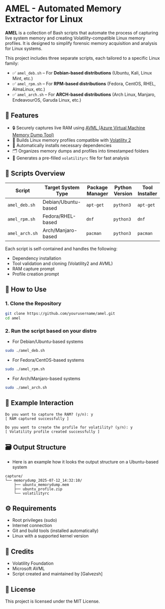 # AMEL - Automated Memory Extractor for Linux

**AMEL** is a collection of Bash scripts that automate the process of capturing live system memory and creating Volatility-compatible Linux memory profiles. It is designed to simplify forensic memory acquisition and analysis for Linux systems.

This project includes three separate scripts, each tailored to a specific Linux family:

- ✅ `amel_deb.sh` – For **Debian-based distributions** (Ubuntu, Kali, Linux Mint, etc.)
- ✅ `amel_rpm.sh` – For **RPM-based distributions** (Fedora, CentOS, RHEL, AlmaLinux, etc.)
- ✅ `amel_arch.sh` – For **ARCH-based distributions** (Arch Linux, Manjaro, EndeavourOS, Garuda Linux, etc.)

## 📌 Features

- 🔒 Securely captures live RAM using [AVML (Azure Virtual Machine Memory Dump Tool)](https://github.com/microsoft/avml)
- 🧠 Builds Linux memory profiles compatible with [Volatility 2](https://github.com/volatilityfoundation/volatility)
- 🔁 Automatically installs necessary dependencies
- 🗂️ Organizes memory dumps and profiles into timestamped folders
- 🧾 Generates a pre-filled `volatilityrc` file for fast analysis

## 📂 Scripts Overview

| Script         | Target System Type     | Package Manager  | Python Version | Tool Installer  |
|----------------|------------------------|------------------|----------------|-----------------|
| `amel_deb.sh`  | Debian/Ubuntu-based    | `apt-get`        | `python3`      | `apt-get`       |
| `amel_rpm.sh`  | Fedora/RHEL-based      | `dnf`            | `python3`      | `dnf`           |
| `amel_arch.sh` | Arch/Manjaro-based     | `pacman`         | `python3`      | `pacman`        |

Each script is self-contained and handles the following:

- Dependency installation
- Tool validation and cloning (Volatility2 and AVML)
- RAM capture prompt
- Profile creation prompt

## 🚀 How to Use

### 1. Clone the Repository

```bash
git clone https://github.com/yourusername/amel.git
cd amel
```
### 2. Run the script based on your distro

- For Debian/Ubuntu-based systems

```bash
sudo ./amel_deb.sh
```

- For Fedora/CentOS-based systems
```bash
sudo ./amel_rpm.sh
```

- For Arch/Manjaro-based systems
```bash
sudo ./amel_arch.sh
```

## 🧪 Example Interaction 

```plaintext
Do you want to capture the RAM? (y/n): y
[ RAM captured successfully ]

Do you want to create the profile for volatility? (y/n): y
[ Volatility profile created successfully ]
```

## 🗃️ Output Structure

- Here is an example how it looks the output structure on a Ubuntu-based system

```plaintext
capture/
└── memorydump_2025-07-12_14:32:10/
    ├── ubuntu_memorydump.mem
    ├── ubuntu_profile.zip
    └── volatilityrc
```

## ⚙️ Requirements

- Root privileges (sudo)
- Internet connection
- Git and build tools (installed automatically)
- Linux with a supported kernel version

## 🤝 Credits

- Volatility Foundation
- Microsoft AVML
- Script created and maintained by [Galvezsh]

## 📄 License

This project is licensed under the MIT License.
